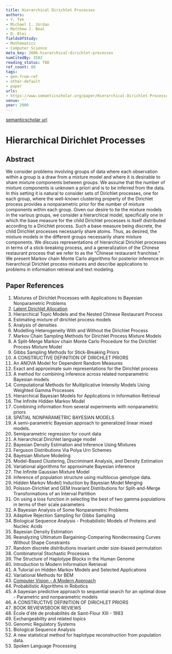 ```yaml
---
title: Hierarchical Dirichlet Processes
authors:
- Y. Teh
- Michael I. Jordan
- Matthew J. Beal
- D. Blei
fieldsOfStudy:
- Mathematics
- Computer Science
meta_key: 2006-hierarchical-dirichlet-processes
numCitedBy: 3582
reading_status: TBD
ref_count: 86
tags:
- gen-from-ref
- other-default
- paper
urls:
- https://www.semanticscholar.org/paper/Hierarchical-Dirichlet-Processes-Teh-Jordan/b90d922ff07d0eb8d77b8687aba7f55bd3926436?sort=total-citations
venue: ''
year: 2006
---
```


[semanticscholar url](https://www.semanticscholar.org/paper/Hierarchical-Dirichlet-Processes-Teh-Jordan/b90d922ff07d0eb8d77b8687aba7f55bd3926436?sort=total-citations)

# Hierarchical Dirichlet Processes

## Abstract

We consider problems involving groups of data where each observation within a group is a draw from a mixture model and where it is desirable to share mixture components between groups. We assume that the number of mixture components is unknown a priori and is to be inferred from the data. In this setting it is natural to consider sets of Dirichlet processes, one for each group, where the well-known clustering property of the Dirichlet process provides a nonparametric prior for the number of mixture components within each group. Given our desire to tie the mixture models in the various groups, we consider a hierarchical model, specifically one in which the base measure for the child Dirichlet processes is itself distributed according to a Dirichlet process. Such a base measure being discrete, the child Dirichlet processes necessarily share atoms. Thus, as desired, the mixture models in the different groups necessarily share mixture components. We discuss representations of hierarchical Dirichlet processes in terms of a stick-breaking process, and a generalization of the Chinese restaurant process that we refer to as the “Chinese restaurant franchise.” We present Markov chain Monte Carlo algorithms for posterior inference in hierarchical Dirichlet process mixtures and describe applications to problems in information retrieval and text modeling.

## Paper References

1. Mixtures of Dirichlet Processes with Applications to Bayesian Nonparametric Problems
2. [Latent Dirichlet Allocation](2003-latent-dirichlet-allocation)
3. Hierarchical Topic Models and the Nested Chinese Restaurant Process
4. Estimating mixture of dirichlet process models
5. Analysis of densities
6. Modelling Heterogeneity With and Without the Dirichlet Process
7. Markov Chain Sampling Methods for Dirichlet Process Mixture Models
8. A Split-Merge Markov chain Monte Carlo Procedure for the Dirichlet Process Mixture Model
9. Gibbs Sampling Methods for Stick-Breaking Priors
10. A CONSTRUCTIVE DEFINITION OF DIRICHLET PRIORS
11. An ANOVA Model for Dependent Random Measures
12. Exact and approximate sum representations for the Dirichlet process
13. A method for combining inference across related nonparametric Bayesian models
14. Computational Methods for Multiplicative Intensity Models Using Weighted Gamma Processes
15. Hierarchical Bayesian Models for Applications in Information Retrieval
16. The Infinite Hidden Markov Model
17. Combining information from several experiments with nonparametric priors
18. SPATIAL NONPARAMETRIC BAYESIAN MODELS
19. A semi-parametric Bayesian approach to generalized linear mixed models.
20. Semiparametric regression for count data
21. A hierarchical Dirichlet language model
22. Bayesian Density Estimation and Inference Using Mixtures
23. Ferguson Distributions Via Polya Urn Schemes
24. Bayesian Mixture Modeling
25. Model-Based Clustering, Discriminant Analysis, and Density Estimation
26. Variational algorithms for approximate Bayesian inference
27. The Infinite Gaussian Mixture Model
28. Inference of population structure using multilocus genotype data.
29. Hidden Markov Model} Induction by Bayesian Model Merging
30. Poisson-Dirichlet and GEM Invariant Distributions for Split-and-Merge Transformations of an Interval Partition
31. On using a loss function in selecting the best of two gamma populations in terms of their scale parameters
32. A Bayesian Analysis of Some Nonparametric Problems
33. Adaptive Rejection Sampling for Gibbs Sampling
34. Biological Sequence Analysis - Probabilistic Models of Proteins and Nucleic Acids
35. Bayesian Density Estimation
36. Reanalyzing Ultimatum Bargaining-Comparing Nondecreasing Curves Without Shape Constraints
37. Random discrete distributions invariant under size-biased permutation
38. Combinatorial Stochastic Processes
39. The Structure of Haplotype Blocks in the Human Genome
40. Introduction to Modern Information Retrieval
41. A Tutorial on Hidden Markov Models and Selected Applications
42. Variational Methods for BEM
43. [Computer Vision - A Modern Approach](2002-computer-vision-a-modern-approach)
44. Probabilistic Algorithms in Robotics
45. A bayesian predictive approach to sequential search for an optimal dose - Parametric and nonparametric models
46. A CONSTRUCTIVE DEFINITION OF DIRICHLET PRIORS
47. BOOK REVIEWSBOOK REVIEWS
48. École d'été de probabilités de Saint-Flour XIII - 1983
49. Exchangeability and related topics
50. Genomic Regulatory Systems
51. Biological Sequence Analysis
52. A new statistical method for haplotype reconstruction from population data.
53. Spoken Language Processing
